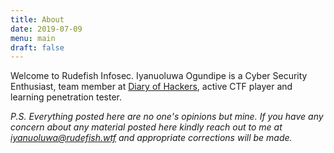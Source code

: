 ```yaml
---
title: About
date: 2019-07-09
menu: main
draft: false
---
```

Welcome to Rudefish Infosec. Iyanuoluwa Ogundipe is a Cyber Security Enthusiast, team member at [Diary of Hackers](https://diaryofhackers.com), active CTF player and learning penetration tester.

*P.S. Everything posted here are no one's opinions but mine. If you have any concern about any material posted here kindly reach out to me at [](mailto:admin@rudefish.wtf)[iyanuoluwa@rudefish.wtf](mailto:iyanuoluwa@rudefish.wtf) and appropriate corrections will be made.*